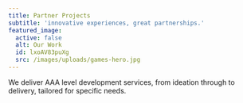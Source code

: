 ```yaml
---
title: Partner Projects
subtitle: 'innovative experiences, great partnerships.'
featured_image:
  active: false
  alt: Our Work
  id: lxoAV83puXg
  src: /images/uploads/games-hero.jpg
---
```

We deliver AAA level development services, from ideation through to delivery, tailored for specific needs.
